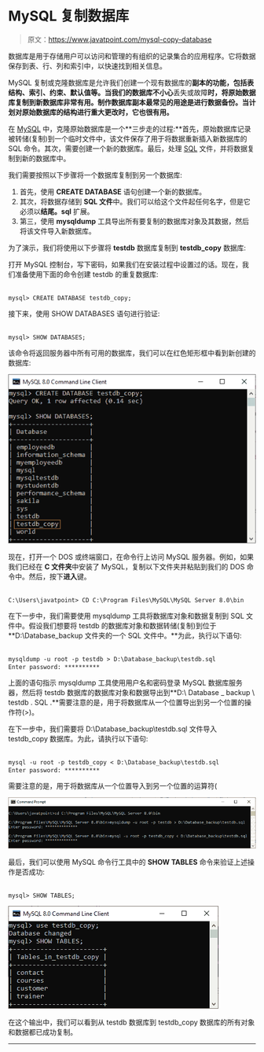 # MySQL 复制数据库

> 原文：<https://www.javatpoint.com/mysql-copy-database>

数据库是用于存储用户可以访问和管理的有组织的记录集合的应用程序。它将数据保存到表、行、列和索引中，以快速找到相关信息。

MySQL 复制或克隆数据库是允许我们创建一个现有数据库的**副本的功能，包括表结构、索引、约束、默认值等。当我们的数据库不小心**丢失或故障**时，将原始数据库复制到新数据库非常有用。制作数据库副本最常见的用途是进行数据备份。当计划对原始数据库的结构进行重大更改时，它也很有用。**

在 [MySQL](https://www.javatpoint.com/mysql-tutorial) 中，克隆原始数据库是一个**三步走的过程:**首先，原始数据库记录被转储(复制)到一个临时文件中，该文件保存了用于将数据重新插入新数据库的 SQL 命令。其次，需要创建一个新的数据库。最后，处理 [SQL](https://www.javatpoint.com/sql-tutorial) 文件，并将数据复制到新的数据库中。

我们需要按照以下步骤将一个数据库复制到另一个数据库:

1.  首先，使用 **CREATE DATABASE** 语句创建一个新的数据库。
2.  其次，将数据存储到 **SQL 文件**中。我们可以给这个文件起任何名字，但是它必须以**结尾。sql** 扩展。
3.  第三，使用 **mysqldump** 工具导出所有要复制的数据库对象及其数据，然后将该文件导入新数据库。

为了演示，我们将使用以下步骤将 **testdb** 数据库复制到 **testdb_copy** 数据库:

打开 MySQL 控制台，写下密码，如果我们在安装过程中设置过的话。现在，我们准备使用下面的命令创建 testdb 的重复数据库:

```

mysql> CREATE DATABASE testdb_copy;

```

接下来，使用 SHOW DATABASES 语句进行验证:

```

mysql> SHOW DATABASES;

```

该命令将返回服务器中所有可用的数据库，我们可以在红色矩形框中看到新创建的数据库:

![MySQL COPY Database](img/268ee013f7ed7bea956fbcc6ece02ac0.png)

现在，打开一个 DOS 或终端窗口，在命令行上访问 MySQL 服务器。例如，如果我们已经在 **C 文件夹**中安装了 MySQL，复制以下文件夹并粘贴到我们的 DOS 命令中。然后，按下**进入**键。

```

C:\Users\javatpoint> CD C:\Program Files\MySQL\MySQL Server 8.0\bin  

```

在下一步中，我们需要使用 mysqldump 工具将数据库对象和数据复制到 SQL 文件中。假设我们想要将 testdb 的数据库对象和数据转储(复制)到位于 **D:\Database_backup 文件夹的一个 SQL 文件中。**为此，执行以下语句:

```

mysqldump -u root -p testdb > D:\Database_backup\testdb.sql
Enter password: **********

```

上面的语句指示 mysqldump 工具使用用户名和密码登录 MySQL 数据库服务器，然后将 testdb 数据库的数据库对象和数据导出到**D:\ Database _ backup \ testdb . SQL .**需要注意的是，用于将数据库从一个位置导出到另一个位置的操作符(>)。

在下一步中，我们需要将 D:\Database_backup\testdb.sql 文件导入 testdb_copy 数据库。为此，请执行以下语句:

```

mysql -u root -p testdb_copy < D:\Database_backup\testdb.sql
Enter password: **********

```

需要注意的是，用于将数据库从一个位置导入到另一个位置的运算符(

![MySQL COPY Database](img/c5b2bd262054daa2e97186423201dba7.png)

最后，我们可以使用 MySQL 命令行工具中的 **SHOW TABLES** 命令来验证上述操作是否成功:

```

mysql> SHOW TABLES;

```

![MySQL COPY Database](img/c111adff7baddb25ae2d50d8cb4ab59d.png)

在这个输出中，我们可以看到从 testdb 数据库到 testdb_copy 数据库的所有对象和数据都已成功复制。

* * *
